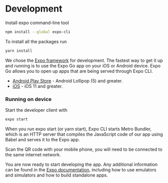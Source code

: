 # Development

Install expo command-line tool

```bash
npm install --global expo-cli
```

To install all the packages run

```bash
yarn install
```

We chose the [Expo framework](https://docs.expo.dev/) for development.
The fastest way to get it up and running is to use the Expo Go app on your iOS or Android device. Expo Go allows you to open up apps that are being served through Expo CLI.

- [Android Play Store](https://play.google.com/store/apps/details?id=host.exp.exponent) - Android Lollipop (5) and greater.
- [iOS](https://itunes.com/apps/exponent) - iOS 11 and greater.

### Running on device

Start the developer client with

```bash
expo start
```

When you run expo start (or yarn start), Expo CLI starts Metro Bundler, which is an HTTP server that compiles the JavaScript code of our app using Babel and serves it to the Expo app.

Scan the QR code with your mobile phone, you will need to be connected to the same internet network.

You are now ready to start developing the app. Any additional information can be found in the [Expo documentation](https://docs.expo.dev/), including how to use emulators and simulators and how to build standalone apps.